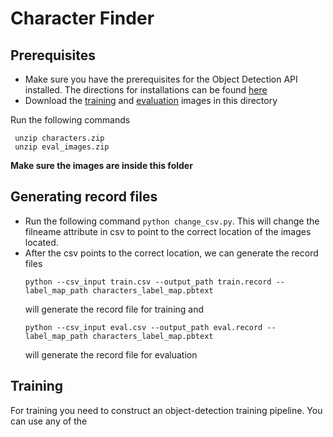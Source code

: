 # Character Finder

## Prerequisites 
* Make sure you have the prerequisites for the Object Detection API installed. The directions for installations can be found [here](https://github.com/tensorflow/models/blob/master/research/object_detection/g3doc/installation.md)
* Download the [training](https://www.dropbox.com/s/linj0vexpsfgju3/characters.zip?dl=1) and [evaluation](https://www.dropbox.com/s/057f3o1zsyd8k26/eval_images.zip?dl=1) images in this directory

Run the  following commands 
```
 unzip characters.zip
 unzip eval_images.zip
```
**Make sure the images are inside this folder** 

## Generating record files
* Run the following command 
` python change_csv.py `.
This will change the filneame attribute in csv to point to the correct location of the images located.
* After the csv points to the correct location, we can generate the record files
	```
	python --csv_input train.csv --output_path train.record --label_map_path characters_label_map.pbtext 
	``` 
	will generate the record file for training and
	``` 
	python --csv_input eval.csv --output_path eval.record --label_map_path characters_label_map.pbtext 
	``` 
	will generate the record file for evaluation

## Training
For training you need to construct an object-detection training pipeline. You can use any of the  
